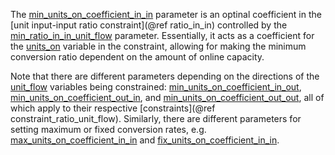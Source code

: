 The [min\_units\_on\_coefficient\_in\_in](@ref) parameter is an optinal coefficient in the
[unit input-input ratio constraint](@ref ratio_in_in) controlled by the [min\_ratio\_in\_in\_unit\_flow](@ref) parameter.
Essentially, it acts as a coefficient for the [units\_on](@ref) variable in the constraint,
allowing for making the minimum conversion ratio dependent on the amount of online capacity.

Note that there are different parameters depending on the directions of the [unit\_flow](@ref) variables
being constrained: [min\_units\_on\_coefficient\_in\_out](@ref), [min\_units\_on\_coefficient\_out\_in](@ref), and
[min\_units\_on\_coefficient\_out\_out](@ref), all of which apply to their respective [constraints](@ref constraint_ratio_unit_flow).
Similarly, there are different parameters for setting maximum or fixed conversion rates, e.g. 
[max\_units\_on\_coefficient\_in\_in](@ref) and [fix\_units\_on\_coefficient\_in\_in](@ref).